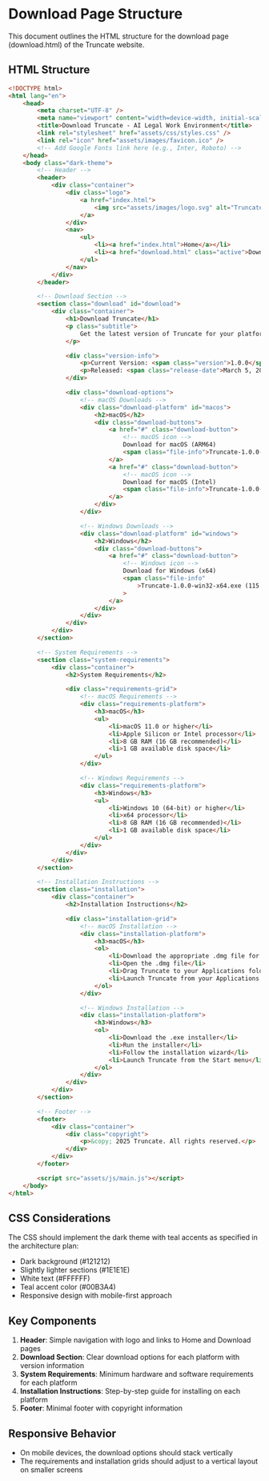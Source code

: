 # Download Page Structure

This document outlines the HTML structure for the download page (download.html) of the Truncate website.

## HTML Structure

```html
<!DOCTYPE html>
<html lang="en">
	<head>
		<meta charset="UTF-8" />
		<meta name="viewport" content="width=device-width, initial-scale=1.0" />
		<title>Download Truncate - AI Legal Work Environment</title>
		<link rel="stylesheet" href="assets/css/styles.css" />
		<link rel="icon" href="assets/images/favicon.ico" />
		<!-- Add Google Fonts link here (e.g., Inter, Roboto) -->
	</head>
	<body class="dark-theme">
		<!-- Header -->
		<header>
			<div class="container">
				<div class="logo">
					<a href="index.html">
						<img src="assets/images/logo.svg" alt="Truncate Logo" />
					</a>
				</div>
				<nav>
					<ul>
						<li><a href="index.html">Home</a></li>
						<li><a href="download.html" class="active">Download</a></li>
					</ul>
				</nav>
			</div>
		</header>

		<!-- Download Section -->
		<section class="download" id="download">
			<div class="container">
				<h1>Download Truncate</h1>
				<p class="subtitle">
					Get the latest version of Truncate for your platform
				</p>

				<div class="version-info">
					<p>Current Version: <span class="version">1.0.0</span></p>
					<p>Released: <span class="release-date">March 5, 2025</span></p>
				</div>

				<div class="download-options">
					<!-- macOS Downloads -->
					<div class="download-platform" id="macos">
						<h2>macOS</h2>
						<div class="download-buttons">
							<a href="#" class="download-button">
								<!-- macOS icon -->
								Download for macOS (ARM64)
								<span class="file-info">Truncate-1.0.0-arm64.dmg (120 MB)</span>
							</a>
							<a href="#" class="download-button">
								<!-- macOS icon -->
								Download for macOS (Intel)
								<span class="file-info">Truncate-1.0.0-x64.dmg (125 MB)</span>
							</a>
						</div>
					</div>

					<!-- Windows Downloads -->
					<div class="download-platform" id="windows">
						<h2>Windows</h2>
						<div class="download-buttons">
							<a href="#" class="download-button">
								<!-- Windows icon -->
								Download for Windows (x64)
								<span class="file-info"
									>Truncate-1.0.0-win32-x64.exe (115 MB)</span
								>
							</a>
						</div>
					</div>
				</div>
			</div>
		</section>

		<!-- System Requirements -->
		<section class="system-requirements">
			<div class="container">
				<h2>System Requirements</h2>

				<div class="requirements-grid">
					<!-- macOS Requirements -->
					<div class="requirements-platform">
						<h3>macOS</h3>
						<ul>
							<li>macOS 11.0 or higher</li>
							<li>Apple Silicon or Intel processor</li>
							<li>8 GB RAM (16 GB recommended)</li>
							<li>1 GB available disk space</li>
						</ul>
					</div>

					<!-- Windows Requirements -->
					<div class="requirements-platform">
						<h3>Windows</h3>
						<ul>
							<li>Windows 10 (64-bit) or higher</li>
							<li>x64 processor</li>
							<li>8 GB RAM (16 GB recommended)</li>
							<li>1 GB available disk space</li>
						</ul>
					</div>
				</div>
			</div>
		</section>

		<!-- Installation Instructions -->
		<section class="installation">
			<div class="container">
				<h2>Installation Instructions</h2>

				<div class="installation-grid">
					<!-- macOS Installation -->
					<div class="installation-platform">
						<h3>macOS</h3>
						<ol>
							<li>Download the appropriate .dmg file for your processor</li>
							<li>Open the .dmg file</li>
							<li>Drag Truncate to your Applications folder</li>
							<li>Launch Truncate from your Applications folder</li>
						</ol>
					</div>

					<!-- Windows Installation -->
					<div class="installation-platform">
						<h3>Windows</h3>
						<ol>
							<li>Download the .exe installer</li>
							<li>Run the installer</li>
							<li>Follow the installation wizard</li>
							<li>Launch Truncate from the Start menu</li>
						</ol>
					</div>
				</div>
			</div>
		</section>

		<!-- Footer -->
		<footer>
			<div class="container">
				<div class="copyright">
					<p>&copy; 2025 Truncate. All rights reserved.</p>
				</div>
			</div>
		</footer>

		<script src="assets/js/main.js"></script>
	</body>
</html>
```

## CSS Considerations

The CSS should implement the dark theme with teal accents as specified in the architecture plan:

- Dark background (#121212)
- Slightly lighter sections (#1E1E1E)
- White text (#FFFFFF)
- Teal accent color (#00B3A4)
- Responsive design with mobile-first approach

## Key Components

1. **Header**: Simple navigation with logo and links to Home and Download pages
2. **Download Section**: Clear download options for each platform with version information
3. **System Requirements**: Minimum hardware and software requirements for each platform
4. **Installation Instructions**: Step-by-step guide for installing on each platform
5. **Footer**: Minimal footer with copyright information

## Responsive Behavior

- On mobile devices, the download options should stack vertically
- The requirements and installation grids should adjust to a vertical layout on smaller screens
